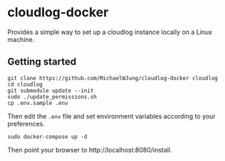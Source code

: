 # cloudlog-docker

Provides a simple way to set up a cloudlog instance locally on a Linux machine.

## Getting started

```
git clone https://github.com/MichaelWJung/cloudlog-docker cloudlog
cd cloudlog
git submodule update --init
sudo ./update_permissions.sh
cp .env.sample .env
```

Then edit the `.env` file and set environment variables according to your
preferences.

```
sudo docker-compose up -d
```

Then point your browser to http://localhost:8080/install.

